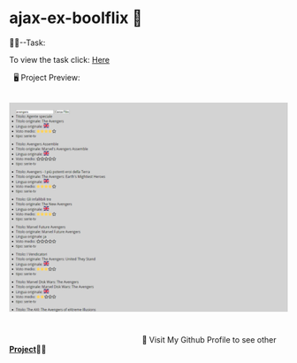 # ajax-ex-boolflix **:open_file_folder:**

:man_student:--Task: 

To view the task click: <a href="Task.pdf">Here</a>

 ​ ​ :desktop_computer: Project Preview:

​            <img src="img/Cattura.PNG" width= "800px">


#

 ​ ​ ​ ​ ​ ​ ​ ​ ​ ​ ​ ​ ​ ​ ​ ​ ​ ​ ​ ​ ​ ​ ​ ​ ​ ​ ​ ​ ​ ​ ​ ​ ​ ​ ​ ​ ​ ​ ​ ​ ​ ​ ​ ​ ​ ​ ​ ​ ​ ​ ​ ​ ​ ​ ​ ​ ​ ​ ​ ​ ​ :eyes: Visit My Github Profile to see other [__Project__](https://github.com/Vincenzo-Laveneziana?tab=repositories):man_technologist: 
#



